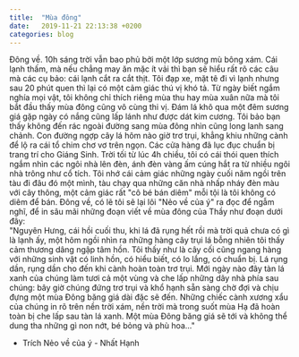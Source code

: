 ```yaml
---
title:  "Mùa đông"
date:   2019-11-21 22:13:38 +0200
categories: blog
---
```

Đông về. 10h sáng trời vẫn bao phủ bởi một lớp sương mù bông xám. Cái lạnh thấm, mà nếu chẳng may ăn mặc ít vải thì bạn sẽ hiểu rất rõ các câu mà các cụ bảo: cái lạnh cắt ra cắt thịt. Tôi đạp xe, mặt tê đi vì lạnh nhưng sau 20 phút quen thì lại có một cảm giác thú vị khó tả. Từ ngày biết ngắm nghía mọi vật, tôi không chỉ thích riêng mùa thu hay mùa xuân nữa mà tôi bắt đầu thấy mùa đông cũng vô cùng thi vị. Đám lá khô qua một đêm sương giá gặp ngày có nắng cũng lấp lánh như được dát kim cương. Tôi bảo bạn thấy không đến rác ngoài đường sang mùa đông nhìn cũng long lanh sang chảnh. Con đường ngợp cây lá hôm nào giờ trơ trụi, khẳng khiu những cành để lộ ra cái tổ chim chơ vơ trên ngọn. Các cửa hàng đã lục đục chuẩn bị trang trí cho Giáng Sinh. Trời tối từ lúc 4h chiều, tôi có cái thói quen thích ngắm nhìn các ngôi nhà lên đèn, ánh đèn vàng ấm cúng hắt ra từ nhiều ngôi nhà trông như cổ tích. Tôi nhớ cái cảm giác những ngày cuối năm ngồi trên tàu đi đâu đó một mình, tàu chạy qua những căn nhà nhấp nháy đèn màu với cây thông, một cảm giác rất "cô bé bán diêm" mỗi tội là tôi không có diêm để bán. Đông về, có lẽ tôi sẽ lại lôi "Nẻo về của ý" ra đọc để ngẫm nghĩ, để in sâu mãi những đoạn viết về mùa đông của Thầy như đoạn dưới đây:  
"Nguyên Hưng, cái hồi cuối thu, khi lá đã rụng hết rồi mà trời quả chưa có gì là lạnh ấy, một hôm ngồi nhìn ra những hàng cây trụi lá bỗng nhiên tôi thấy cảm thương dâng ngập tâm hồn. Tôi thấy như là cây cối cũng ngang hàng với những sinh vật có linh hồn, có hiểu biết, có lo lắng, có chuẩn bị. Lá rụng dần, rụng dần cho đến khi cành hoàn toàn trơ trụi. Mới ngày nào đây tàn lá xanh của chúng làm tươi cả một vùng và che lấp những dãy nhà phía sau chúng: bây giờ chúng đứng trơ trụi và khổ hạnh sẵn sàng chờ đợi và chịu đựng một mùa Đông băng giá dài đặc sẽ đến. Những chiếc cành xương xẩu của chúng in rõ trên nền trời xám, nền trời mà trong suốt mùa Hạ đã hoàn toàn bị che lấp sau tàn lá xanh. Một mùa Đông băng giá sẽ tới và không thể dung tha những gì non nớt, bé bỏng và phù hoa..."  
- Trích Nẻo về của ý - Nhất Hạnh
